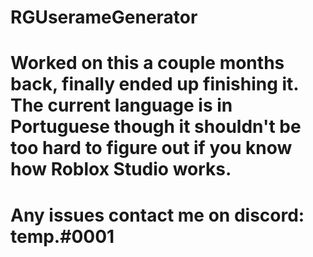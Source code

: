 # RGUserameGenerator


# Worked on this a couple months back, finally ended up finishing it. The current language is in Portuguese though it shouldn't be too hard to figure out if you know how Roblox Studio works.

# Any issues contact me on discord: temp.#0001
#

